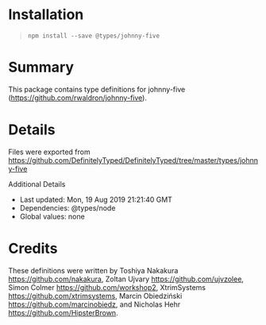 # Installation
> `npm install --save @types/johnny-five`

# Summary
This package contains type definitions for johnny-five (https://github.com/rwaldron/johnny-five).

# Details
Files were exported from https://github.com/DefinitelyTyped/DefinitelyTyped/tree/master/types/johnny-five

Additional Details
 * Last updated: Mon, 19 Aug 2019 21:21:40 GMT
 * Dependencies: @types/node
 * Global values: none

# Credits
These definitions were written by Toshiya Nakakura <https://github.com/nakakura>, Zoltan Ujvary <https://github.com/ujvzolee>, Simon Colmer <https://github.com/workshop2>, XtrimSystems <https://github.com/xtrimsystems>, Marcin Obiedziński <https://github.com/marcinobiedz>, and Nicholas Hehr <https://github.com/HipsterBrown>.
